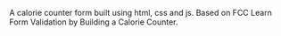 A calorie counter form built using html, css and js. Based on FCC Learn Form Validation by Building a Calorie Counter.
